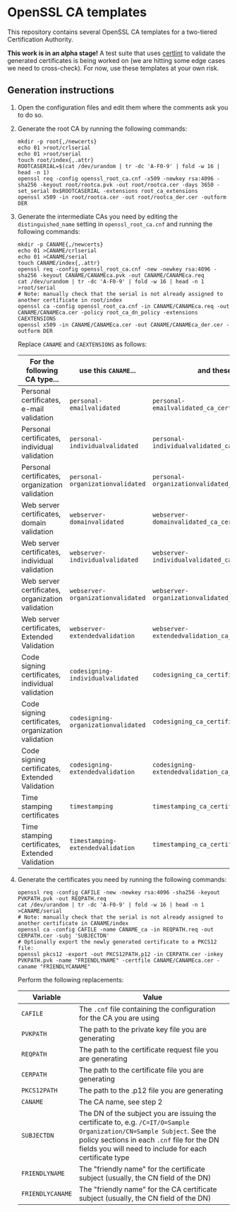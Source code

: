 # OpenSSL CA templates
This repository contains several OpenSSL CA templates for a two-tiered
Certification Authority.

**This work is in an alpha stage!** A test suite that uses [certlint](https://github.com/awslabs/certlint)
to validate the generated certificates is being worked on (we are hitting some
edge cases we need to cross-check). For now, use these templates at your own
risk.

## Generation instructions
1. Open the configuration files and edit them where the comments ask you to do
   so.
2. Generate the root CA by running the following commands:

    ```
    mkdir -p root{,/newcerts}
    echo 01 >root/crlserial
    echo 01 >root/serial
    touch root/index{,.attr}
    ROOTCASERIAL=$(cat /dev/urandom | tr -dc 'A-F0-9' | fold -w 16 | head -n 1)
    openssl req -config openssl_root_ca.cnf -x509 -newkey rsa:4096 -sha256 -keyout root/rootca.pvk -out root/rootca.cer -days 3650 -set_serial 0x$ROOTCASERIAL -extensions root_ca_extensions
    openssl x509 -in root/rootca.cer -out root/rootca_der.cer -outform DER
    ```

3. Generate the intermediate CAs you need by editing the `distinguished_name`
   setting in `openssl_root_ca.cnf` and running the following commands:

    ```
    mkdir -p CANAME{,/newcerts}
    echo 01 >CANAME/crlserial
    echo 01 >CANAME/serial
    touch CANAME/index{,.attr}
    openssl req -config openssl_root_ca.cnf -new -newkey rsa:4096 -sha256 -keyout CANAME/CANAMEca.pvk -out CANAME/CANAMEca.req
    cat /dev/urandom | tr -dc 'A-F0-9' | fold -w 16 | head -n 1 >root/serial
    # Note: manually check that the serial is not already assigned to another certificate in root/index
    openssl ca -config openssl_root_ca.cnf -in CANAME/CANAMEca.req -out CANAME/CANAMEca.cer -policy root_ca_dn_policy -extensions CAEXTENSIONS
    openssl x509 -in CANAME/CANAMEca.cer -out CANAME/CANAMEca_der.cer -outform DER
    ```

    Replace `CANAME` and `CAEXTENSIONS` as follows:

    | For the following CA type...                       | use this `CANAME`...                | and these `CAEXTENSIONS`                                    |
    |----------------------------------------------------|-------------------------------------|-------------------------------------------------------------|
    | Personal certificates, e-mail validation           | `personal-emailvalidated`           | `personal-emailvalidated_ca_certificate_extensions`         |
    | Personal certificates, individual validation       | `personal-individualvalidated`      | `personal-individualvalidated_ca_certificate_extensions`    |
    | Personal certificates, organization validation     | `personal-organizationvalidated`    | `personal-organizationvalidated_ca_certificate_extensions`  |
    | Web server certificates, domain validation         | `webserver-domainvalidated`         | `webserver-domainvalidated_ca_certificate_extensions`       |
    | Web server certificates, individual validation     | `webserver-individualvalidated`     | `webserver-individualvalidated_ca_certificate_extensions`   |
    | Web server certificates, organization validation   | `webserver-organizationvalidated`   | `webserver-organizationvalidated_ca_certificate_extensions` |
    | Web server certificates, Extended Validation       | `webserver-extendedvalidation`      | `webserver-extendedvalidation_ca_certificate_extensions`    |
    | Code signing certificates, individual validation   | `codesigning-individualvalidated`   | `codesigning_ca_certificate_extensions`                     |
    | Code signing certificates, organization validation | `codesigning-organizationvalidated` | `codesigning_ca_certificate_extensions`                     |
    | Code signing certificates, Extended Validation     | `codesigning-extendedvalidation`    | `codesigning-extendedvalidation_ca_certificate_extensions`  |
    | Time stamping certificates                         | `timestamping`                      | `timestamping_ca_certificate_extensions`                    |
    | Time stamping certificates, Extended Validation    | `timestamping-extendedvalidation`   | `timestamping_ca_certificate_extensions`                    |

3. Generate the certificates you need by running the following commands:

    ```
    openssl req -config CAFILE -new -newkey rsa:4096 -sha256 -keyout PVKPATH.pvk -out REQPATH.req
    cat /dev/urandom | tr -dc 'A-F0-9' | fold -w 16 | head -n 1 >CANAME/serial
    # Note: manually check that the serial is not already assigned to another certificate in CANAME/index
    openssl ca -config CAFILE -name CANAME_ca -in REQPATH.req -out CERPATH.cer -subj 'SUBJECTDN'
    # Optionally export the newly generated certificate to a PKCS12 file:
    openssl pkcs12 -export -out PKCS12PATH.p12 -in CERPATH.cer -inkey PVKPATH.pvk -name "FRIENDLYNAME" -certfile CANAME/CANAMEca.cer -caname "FRIENDLYCANAME"
    ```

    Perform the following replacements:

    | Variable         | Value                                                                                                                                                                                                                            |
    |------------------|----------------------------------------------------------------------------------------------------------------------------------------------------------------------------------------------------------------------------------|
    | `CAFILE`         | The `.cnf` file containing the configuration for the CA you are using                                                                                                                                                            |
    | `PVKPATH`        | The path to the private key file you are generating                                                                                                                                                                              |
    | `REQPATH`        | The path to the certificate request file you are generating                                                                                                                                                                      |
    | `CERPATH`        | The path to the certificate file you are generating                                                                                                                                                                              |
    | `PKCS12PATH`     | The path to the .p12 file you are generating                                                                                                                                                                                     |
    | `CANAME`         | The CA name, see step 2                                                                                                                                                                                                          |
    | `SUBJECTDN`      | The DN of the subject you are issuing the certificate to, e.g. `/C=IT/O=Sample Organization/CN=Sample Subject`. See the policy sections in each `.cnf` file for the DN fields you will need to include for each certificate type |
    | `FRIENDLYNAME`   | The "friendly name" for the certificate subject (usually, the CN field of the DN)                                                                                                                                                |
    | `FRIENDLYCANAME` | The "friendly name" for the CA certificate subject (usually, the CN field of the DN)                                                                                                                                             |
